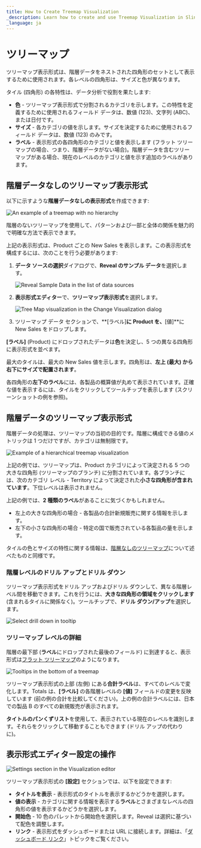 ```yaml
---
title: How to Create Treemap Visualization
_description: Learn how to create and use Treemap Visualization in Slingshot Analytics.
_language: ja
---
```


# ツリーマップ

ツリーマップ表示形式は、階層データをネストされた四角形のセットとして表示するために使用されます。各レベルの四角形は、サイズと色が異なります。

タイル (四角形) の各特性は、データ分析で役割を果たします:

  * **色** - ツリーマップ表示形式で分割されるカテゴリを示します。この特性を定義するために使用されるフィールド データは、数値 (123)、文字列 (ABC)、または日付です。
  * **サイズ** - 各カテゴリの値を示します。サイズを決定するために使用されるフィールド データは、数値 (123) のみです。
  * **ラベル** - 表示形式の各四角形のカテゴリと値を表示します (フラット ツリーマップの場合、つまり、階層データがない場合)。階層データを含むツリーマップがある場合、現在のレベルのカテゴリと値を示す追加のラベルがあります。

<a name='flat-treemap'></a>
## 階層データなしのツリーマップ表示形式

以下に示すような**階層データなしの表示形式**を作成できます:

<img src="images/treemap-chart-example-no-hierarchy.png" alt="An example of a treemap with no hierarchy" class="responsive-img"/>

階層のないツリーマップを使用して、パターンおよび一部と全体の関係を魅力的で明確な方法で表示できます。

上記の表示形式は、Product ごとの New Sales を表示します。この表示形式を構成するには、次のことを行う必要があります:

1. **データ ソースの選択**ダイアログで、**Reveal のサンプル データ**を選択します。

    <img src="images/data-source-reveal-sample.png" alt="Reveal Sample Data in the list of data sources" class="responsive-img"/>

2. **表示形式エディター**で、**ツリーマップ表示形式**を選択します。

    <img src="images/choose-treemap.png" alt="Tree Map visualization in the Change Visualization dialog" class="responsive-img"/>

3. ツリーマップ データ セクションで、**[ラベル]**に Product を、**[値]**に New Sales をドロップします。

**[ラベル]** (Product) にドロップされたデータは**色**を決定し、5 つの異なる四角形に表示形式を並べます。

最大のタイルは、最大の New Sales 値を示します。四角形は、**左上 (最大) から右下にサイズで配置されます**。

各四角形の**左下のラベル**には、各製品の概算値が丸めて表示されています。正確な値を表示するには、タイルをクリックしてツールチップを表示します (スクリーンショットの例を参照)。

## 階層データのツリーマップ表示形式

階層データの処理は、ツリーマップの当初の目的です。階層に構成できる値のメトリックは 1 つだけですが、カテゴリは無制限です。

<img src="images/treemap-hierarchy-example.png" alt="Example of a hierarchical treemap visualization" class="responsive-img"/>

上記の例では、ツリーマップは、Product カテゴリによって決定される 5 つの大きな四角形 (ツリーマップのブランチ) に分割されています。各ブランチには、次のカテゴリ レベル - Territory によって決定された**小さな四角形が含まれています**。下位レベルは表示されません。

上記の例では、**2 種類のラベル**があることに気づくかもしれません。

- 左上の大きな四角形の場合 - 各製品の合計新規販売に関する情報を示します。
- 左下の小さな四角形の場合 - 特定の国で販売されている各製品の量を示します。

タイルの色とサイズの特性に関する情報は、[階層なしのツリーマップ](#flat-treemap.html)について述べたものと同様です。

### 階層レベルのドリル アップとドリル ダウン

ツリーマップ表示形式をドリル アップおよびドリル ダウンして、異なる階層レベル間を移動できます。これを行うには、**大きな四角形の領域をクリックします** (含まれるタイルに関係なく)。ツールチップで、**ドリル ダウン/アップ**を選択します。

<img src="images/drill-down-select.png" alt="Select drill down in tooltip" class="responsive-img"/>

### ツリーマップ レベルの詳細

階層の最下部 (**ラベル**にドロップされた最後のフィールド) に到達すると、表示形式は[フラット ツリーマップ](#flat-treemap.html)のようになります。

<img src="images/total-tooltips-treemap.png" alt="Tooltips in the bottom of a treemap" class="responsive-img"/>

ツリーマップ表示形式の上部 (左側) にある**合計ラベル**は、すべてのレベルで変化します。Totals は、**[ラベル]** の各階層レベルの **[値]** フィールドの変更を反映しています (前の例の合計を比較してください)。上の例の合計ラベルには、日本での製品 B のすべての新規販売が表示されます。

**タイトルのパンくずリスト**を使用して、表示されている現在のレベルを識別します。それらをクリックして移動することもできます (ドリル アップの代わりに)。

## 表示形式エディター設定の操作

<img src="images/settings-section.png" alt="Settings section in the Visualization editor" class="responsive-img"/>

ツリーマップ表示形式の **[設定]** セクションでは、以下を設定できます:

- **タイトルを表示** - 表示形式のタイトルを表示するかどうかを選択します。
- **値の表示** - カテゴリに関する情報を表示する**ラベル**とさまざまなレベルの四角形の値を表示するかどうかを選択します。
- **開始色** - 10 色のパレットから開始色を選択します。Reveal は選択に基づいて配色を調整します。
- **リンク** - 表示形式をダッシュボードまたは URL に接続します。詳細は、「[ダッシュボード リンク](~/jp/dashboards/dashboard-linking.html)」トピックをご覧ください。
